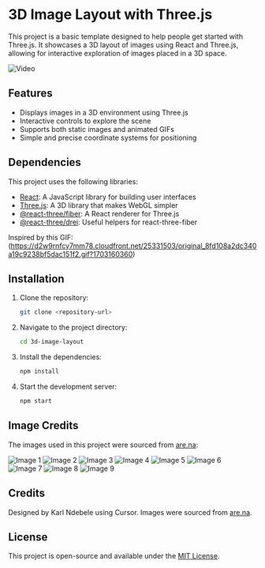 # 3D Image Layout with Three.js

This project is a basic template designed to help people get started with Three.js. It showcases a 3D layout of images using React and Three.js, allowing for interactive exploration of images placed in a 3D space.

![Video](https://www.are.na/block/35042785)

## Features

- Displays images in a 3D environment using Three.js
- Interactive controls to explore the scene
- Supports both static images and animated GIFs
- Simple and precise coordinate systems for positioning

## Dependencies

This project uses the following libraries:

- [React](https://reactjs.org/): A JavaScript library for building user interfaces
- [Three.js](https://threejs.org/): A 3D library that makes WebGL simpler
- [@react-three/fiber](https://github.com/pmndrs/react-three-fiber): A React renderer for Three.js
- [@react-three/drei](https://github.com/pmndrs/drei): Useful helpers for react-three-fiber

Inspired by this GIF: (https://d2w9rnfcy7mm78.cloudfront.net/25331503/original_8fd108a2dc340a19c9238bf5dac151f2.gif?1703160360)

## Installation

1. Clone the repository:
   ```bash
   git clone <repository-url>
   ```
2. Navigate to the project directory:
   ```bash
   cd 3d-image-layout
   ```
3. Install the dependencies:
   ```bash
   npm install
   ```
4. Start the development server:
   ```bash
   npm start
   ```

## Image Credits

The images used in this project were sourced from [are.na](https://www.are.na):

![Image 1](https://d2w9rnfcy7mm78.cloudfront.net/3894388/original_1e9e4ee58447dd9add36c08b6e4b2dd2.gif?1553011688)
![Image 2](https://images.are.na/eyJidWNrZXQiOiJhcmVuYV9pbWFnZXMiLCJrZXkiOiIyNTMzMTU2MC9vcmlnaW5hbF8yOWEyNGJlNGYzMTBiM2JmZTEyNjE3MGU1OGUzNmRlZi5wbmciLCJlZGl0cyI6eyJyZXNpemUiOnsid2lkdGgiOjMwMCwiaGVpZ2h0IjozMDAsImZpdCI6Imluc2lkZSIsIndpdGhvdXRFbmxhcmdlbWVudCI6dHJ1ZX0sIndlYnAiOnsicXVhbGl0eSI6NzV9LCJmbGF0dGVuIjp7ImJhY2tncm91bmQiOnsiciI6MjAzLCJnIjoyMDMsImIiOjIwM319LCJqcGVnIjp7InF1YWxpdHkiOjc1fSwicm90YXRlIjpudWxsfX0=)
![Image 3](https://images.are.na/eyJidWNrZXQiOiJhcmVuYV9pbWFnZXMiLCJrZXkiOiI3NzE0NDE5L29yaWdpbmFsX2JiMTNhNmEwOThlMWI0ZGQyMDIwMDYxOC00LTFkMnpyaDQuanBnIiwiZWRpdHMiOnsicmVzaXplIjp7IndpZHRoIjozMDAsImhlaWdodCI6MzAwLCJmaXQiOiJpbnNpZGUiLCJ3aXRob3V0RW5sYXJnZW1lbnQiOnRydWV9LCJ3ZWJwIjp7InF1YWxpdHkiOjc1fSwiZmxhdHRlbiI6eyJiYWNrZ3JvdW5kIjp7InIiOjIwMywiZyI6MjAzLCJiIjoyMDN9fSwianBlZyI6eyJxdWFsaXR5Ijo3NX0sInJvdGF0ZSI6bnVsbH19)
![Image 4](https://images.are.na/eyJidWNrZXQiOiJhcmVuYV9pbWFnZXMiLCJrZXkiOiIzNTAzNTIxOS9vcmlnaW5hbF9jYzI5ZTAxMDE1MWVmNzZkMDI2N2JkODRlNGNiZDZiOC5qcGciLCJlZGl0cyI6eyJyZXNpemUiOnsid2lkdGgiOjMwMCwiaGVpZ2h0IjozMDAsImZpdCI6Imluc2lkZSIsIndpdGhvdXRFbmxhcmdlbWVudCI6dHJ1ZX0sIndlYnAiOnsicXVhbGl0eSI6NzV9LCJmbGF0dGVuIjp7ImJhY2tncm91bmQiOnsiciI6MjAzLCJnIjoyMDMsImIiOjIwM319LCJqcGVnIjp7InF1YWxpdHkiOjc1fSwicm90YXRlIjpudWxsfX0=)
![Image 5](https://images.are.na/eyJidWNrZXQiOiJhcmVuYV9pbWFnZXMiLCJrZXkiOiIzNTAyMzY5MC9vcmlnaW5hbF9hZTBjNmE1NjU1MWYzMWI0YTI2MjcwMzJiY2ViYzBiOC5qcGciLCJlZGl0cyI6eyJyZXNpemUiOnsid2lkdGgiOjMwMCwiaGVpZ2h0IjozMDAsImZpdCI6Imluc2lkZSIsIndpdGhvdXRFbmxhcmdlbWVudCI6dHJ1ZX0sIndlYnAiOnsicXVhbGl0eSI6NzV9LCJmbGF0dGVuIjp7ImJhY2tncm91bmQiOnsiciI6MjAzLCJnIjoyMDMsImIiOjIwM319LCJqcGVnIjp7InF1YWxpdHkiOjc1fSwicm90YXRlIjpudWxsfX0=)
![Image 6](https://d2w9rnfcy7mm78.cloudfront.net/34702321/original_065555d22addd36aa9eecbd9d621c5a7.gif?1740113172)
![Image 7](https://images.are.na/eyJidWNrZXQiOiJhcmVuYV9pbWFnZXMiLCJrZXkiOiIzNDcwMjI5Mi9vcmlnaW5hbF8zNjU0ZjA5NzZhNTFhZjhiODNhMzQ5NTgwMjJlMjdkMi5qcGciLCJlZGl0cyI6eyJyZXNpemUiOnsid2lkdGgiOjMwMCwiaGVpZ2h0IjozMDAsImZpdCI6Imluc2lkZSIsIndpdGhvdXRFbmxhcmdlbWVudCI6dHJ1ZX0sIndlYnAiOnsicXVhbGl0eSI6NzV9LCJmbGF0dGVuIjp7ImJhY2tncm91bmQiOnsiciI6MjAzLCJnIjoyMDMsImIiOjIwM319LCJqcGVnIjp7InF1YWxpdHkiOjc1fSwicm90YXRlIjpudWxsfX0=)
![Image 8](https://images.are.na/eyJidWNrZXQiOiJhcmVuYV9pbWFnZXMiLCJrZXkiOiIzNDcwMjE3Ni9vcmlnaW5hbF9mOGJhYWYwYTZlMDI3NWI5YjFiNzM0MTJjYWMxYTcwOS5qcGciLCJlZGl0cyI6eyJyZXNpemUiOnsid2lkdGgiOjMwMCwiaGVpZ2h0IjozMDAsImZpdCI6Imluc2lkZSIsIndpdGhvdXRFbmxhcmdlbWVudCI6dHJ1ZX0sIndlYnAiOnsicXVhbGl0eSI6NzV9LCJmbGF0dGVuIjp7ImJhY2tncm91bmQiOnsiciI6MjAzLCJnIjoyMDMsImIiOjIwM319LCJqcGVnIjp7InF1YWxpdHkiOjc1fSwicm90YXRlIjpudWxsfX0=)
![Image 9](https://d2w9rnfcy7mm78.cloudfront.net/34702184/original_dc6fcb41eecc6bf457e7e388f47aac3f.gif?1740112610)

## Credits

Designed by Karl Ndebele using Cursor. Images were sourced from [are.na](https://www.are.na).

## License

This project is open-source and available under the [MIT License](LICENSE).
